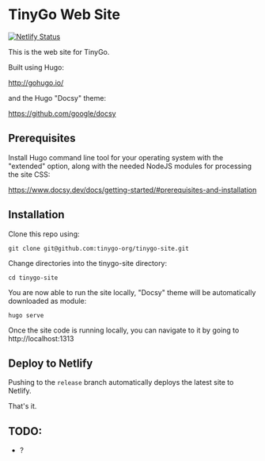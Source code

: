 # TinyGo Web Site

[![Netlify Status](https://api.netlify.com/api/v1/badges/83fc0c21-220b-4d35-ad59-3d48f31bb4b6/deploy-status)](https://app.netlify.com/sites/tinygo/deploys)

This is the web site for TinyGo.

Built using Hugo:

http://gohugo.io/

and the Hugo "Docsy" theme:

https://github.com/google/docsy

## Prerequisites

Install Hugo command line tool for your operating system with the "extended" option, along with the needed NodeJS modules for processing the site CSS:

https://www.docsy.dev/docs/getting-started/#prerequisites-and-installation

## Installation

Clone this repo using:

    git clone git@github.com:tinygo-org/tinygo-site.git

Change directories into the tinygo-site directory:

    cd tinygo-site

You are now able to run the site locally, "Docsy" theme will be automatically downloaded as module:

    hugo serve

Once the site code is running locally, you can navigate to it by going to http://localhost:1313

## Deploy to Netlify

Pushing to the `release` branch automatically deploys the latest site to Netlify.

That's it.

## TODO:

- ?
